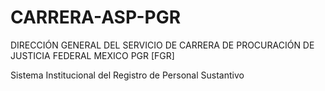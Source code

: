 # CARRERA-ASP-PGR

DIRECCIÓN GENERAL DEL SERVICIO DE CARRERA DE 
PROCURACIÓN DE JUSTICIA FEDERAL MEXICO PGR [FGR]

Sistema Institucional del Registro de Personal 
Sustantivo


